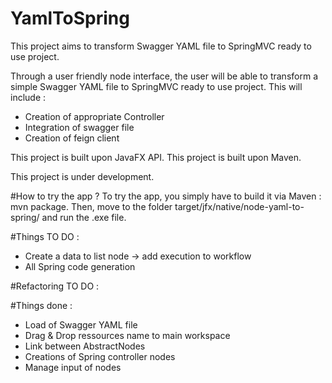 # YamlToSpring


This project aims to transform Swagger YAML file to SpringMVC ready to use project.

Through a user friendly node interface, the user will be able to transform a simple Swagger YAML file to SpringMVC ready to use project.
This will include :
* Creation of appropriate Controller
* Integration of swagger file
* Creation of feign client

This project is built upon JavaFX API.
This project is built upon Maven.

This project is under development.

#How to try the app ?
To try the app, you simply have to build it via Maven : mvn package.
Then, move to the folder target/jfx/native/node-yaml-to-spring/ and run the .exe file.

#Things TO DO :
* Create a data to list node -> add execution to workflow
* All Spring code generation

#Refactoring TO DO :

#Things done :
* Load of Swagger YAML file
* Drag & Drop ressources name to main workspace
* Link between AbstractNodes
* Creations of Spring controller nodes
* Manage input of nodes
